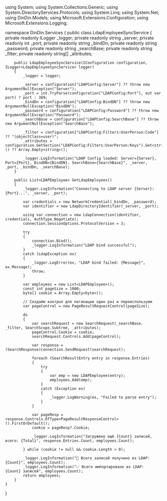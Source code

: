 using System;
using System.Collections.Generic;
using System.DirectoryServices.Protocols;
using System.Linq;
using System.Net;
using DinDin.Models;
using Microsoft.Extensions.Configuration;
using Microsoft.Extensions.Logging;

namespace DinDin.Services
{
    public class LdapEmployeeSyncService
    {
        private readonly ILogger<LdapEmployeeSyncService> _logger;
        private readonly string _server;
        private readonly int _port;
        private readonly string _bindDn;
        private readonly string _password;
        private readonly string _searchBase;
        private readonly string _filter;
        private readonly string[] _attributes;

        public LdapEmployeeSyncService(IConfiguration configuration, ILogger<LdapEmployeeSyncService> logger)
        {
            _logger = logger;

            _server = configuration["LDAPConfig:Server"] ?? throw new ArgumentNullException("Server");
            _port = int.TryParse(configuration["LDAPConfig:Port"], out var port) ? port : 389;
            _bindDn = configuration["LDAPConfig:BindDN"] ?? throw new ArgumentNullException("BindDN");
            _password = configuration["LDAPConfig:Password"] ?? throw new ArgumentNullException("Password");
            _searchBase = configuration["LDAPConfig:SearchBase"] ?? throw new ArgumentNullException("SearchBase");

            _filter = configuration["LDAPConfig:Filters:UserPerson:Code"] ?? "(objectClass=user)";
            _attributes = configuration.GetSection("LDAPConfig:Filters:UserPerson:Keys").Get<string[]>() ?? Array.Empty<string>();

            _logger.LogInformation("LDAP Config loaded: Server={Server}, Port={Port}, BindDN={BindDN}, SearchBase={SearchBase}", _server, _port, _bindDn, _searchBase);
        }

        public List<LDAPEmployee> GetLdapEmployees()
        {
            _logger.LogInformation("Connecting to LDAP server {Server}:{Port}...", _server, _port);

            var credentials = new NetworkCredential(_bindDn, _password);
            var identifier = new LdapDirectoryIdentifier(_server, _port);

            using var connection = new LdapConnection(identifier, credentials, AuthType.Negotiate);
            connection.SessionOptions.ProtocolVersion = 3;

            try
            {
                connection.Bind();
                _logger.LogInformation("LDAP bind successful");
            }
            catch (LdapException ex)
            {
                _logger.LogError(ex, "LDAP bind failed: {Message}", ex.Message);
                throw;
            }

            var employees = new List<LDAPEmployee>();
            const int pageSize = 1000;
            byte[] cookie = Array.Empty<byte>();

            // Создаём контрол для пагинации один раз и переиспользуем
            var pageControl = new PageResultRequestControl(pageSize);

            do
            {
                var searchRequest = new SearchRequest(_searchBase, _filter, SearchScope.Subtree, _attributes);
                pageControl.Cookie = cookie;
                searchRequest.Controls.Add(pageControl);

                var response = (SearchResponse)connection.SendRequest(searchRequest);

                foreach (SearchResultEntry entry in response.Entries)
                {
                    try
                    {
                        var emp = new LDAPEmployee(entry);
                        employees.Add(emp);
                    }
                    catch (Exception ex)
                    {
                        _logger.LogWarning(ex, "Failed to parse entry");
                    }
                }

                var pageResp = response.Controls.OfType<PageResultResponseControl>().FirstOrDefault();
                cookie = pageResp?.Cookie;

                _logger.LogInformation("Загружено ещё {Count} записей, всего: {Total}", response.Entries.Count, employees.Count);

            } while (cookie != null && cookie.Length > 0);

            _logger.LogInformation("🎯 Всего записей получено из LDAP: {Count}", employees.Count);
            _logger.LogInformation("✅ Всего импортировано из LDAP: {Count} записей", employees.Count);
            return employees;
        }
    }
}
